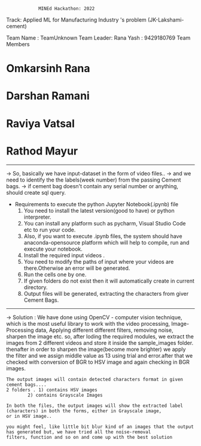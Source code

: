 				MINEd Hackathon: 2022

Track: Applied ML for Manufacturing Industry 's problem (JK-Lakshami-cement)

Team Name : TeamUnknown
Team Leader: Rana Yash : 9429180769
Team Members
# Omkarsinh Rana
# Darshan Ramani
# Raviya Vatsal
# Rathod Mayur

--------------------------------------------------------
-> So, basically we have input-dataset in the form of video files..
-> and we need to identify the the labels(week number) from the passing Cement bags.
-> if cement bag doesn't contain any serial number or anything, should create sql query.

* Requirements to execute the python Jupyter Notebook(.ipynb) file
	1) You need to install the latest version(good to have) or python interpreter. 
	2) You can install any platform such as pycharm, Visual Studio Code etc to run your code.
	3) Also, if you want to execute .ipynb files, the system should have anaconda-opensource platform which 
		will help to compile, run and execute your notebook.
	4) Install the required input videos .
	5) You need to modify the paths of input where your videos are there.Otherwise an error will be generated.
	5) Run the cells one by one.
	5) If given folders do not exist then it will automatically create in current directory.
	6) Output files will be generated, extracting the characters from giver Cement Bags.

---------------------------------------------------------

-> Solution :
	We have done using OpenCV - computer vision technique, which is the most useful library to work with the video processing, Image-
	Processing data, Applying different different filters, removing noise, sharpen the image etc.
	so, after loding the required modules, we extract the images from 2 different videos and store it inside the sample_images
	folder. thenafter in order to sharpen the image(become more brighter) we apply the filter and we assign middle value as 13 using 
	trial and error.after that we checked with conversion of BGR to HSV image and again checking in BGR images.
	
	The output images will contain detected characters format in given cement bags....
	2 folders . 1) contains HSV images
		    2) contains Grayscale Images	 

	In both the files, the output images will show the extracted label (characters) in both the forms, either in Grayscale image,	
	or in HSV image..
	
	you might feel, like little bit blur kind of an images that the output has generated but, we have tried all the noise-removal 
	filters, function and so on and come up with the best solution
